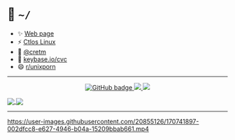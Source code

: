 <h1>🤝 <code>~/</code></h1>

<!--[![ArchLinux Openbox](https://img.youtube.com/vi/gC5yvQnroRk/0.jpg)](https://www.youtube.com/watch?v=gC5yvQnroRk)
  
  <a target="_blank" href="hhttps://raw.githubusercontent.com/creio/dots/master/docs/screen/ob1.png">
    <img align="center" src="https://raw.githubusercontent.com/creio/dots/master/docs/screen/ob1.png" />
  </a> -->

- ✨ [Web page](https://creio.ctlos.ru)
- ⚡ [Ctlos Linux](https://ctlos.github.io)
- 💬 [@cretm](https://t.me/cretm)
- 💬 [keybase.io/cvc](https://keybase.io/cvc)
- 😄 [r/unixporn](https://www.reddit.com/r/unixporn/search?q=author%3Adrcry&sort=new&restrict_sr=on&t=all)

---

<p align="center">
  <a href="https://github.com/creio?tab=followers">
    <img src="https://img.shields.io/github/followers/creio?label=Followers&logo=GitHub&style=for-the-badge" alt="GitHub badge" />
  </a>
  <a href="http://youtube.com/creioyt?sub_confirmation=1">
    <img src="https://img.shields.io/youtube/views/INOtQJ_yZE4?label=YouTube&logo=YouTube&style=for-the-badge" />
  </a>
  <a href="https://www.twitch.tv/creio">
    <img src="https://img.shields.io/twitch/status/crieo?label=Twitch&logo=twitch&style=for-the-badge" />
  </a>
</p>

<a href="https://github.com/creio">
  <img align="center" src="https://github-readme-stats.vercel.app/api?username=creio&show_icons=true&include_all_commits=true&hide_border=true&theme=tokyonight" />
</a>
<a href="https://github.com/creio/dots">
  <img align="center" src="https://github-readme-stats.vercel.app/api/pin/?username=creio&repo=dots&show_icons=true&include_all_commits=true&hide_border=true&theme=tokyonight&show_owner=true" />
</a>

---

<https://user-images.githubusercontent.com/20855126/170741897-002dfcc8-e627-4946-b04a-15209bbab661.mp4>

<!--
  </a>
  <a href="https://github.com/creio/dots">
    <img align="center" src="https://github-readme-stats.vercel.app/api/pin/?username=creio&repo=dots&show_icons=true&include_all_commits=true&hide_border=true&theme=tokyonight&show_owner=true" />
  </a>
**creio/creio** is a ✨ _special_ ✨ repository because its `README.md` (this file) appears on your GitHub profile.

Here are some ideas to get you started:

- 🔭 I’m currently working on ...
- 🌱 I’m currently learning ...
- 👯 I’m looking to collaborate on ...
- 🤔 I’m looking for help with ...
- 💬 Ask me about ...
- 📫 How to reach me: ...
- 😄 Pronouns: ...
- ⚡ Fun fact: ...
-->
